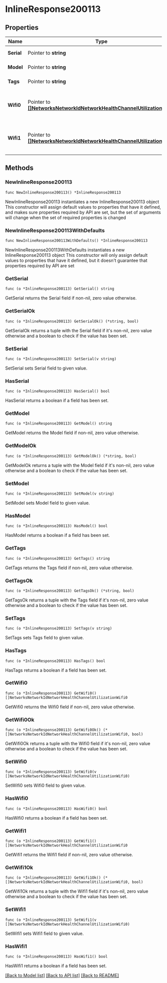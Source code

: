# InlineResponse200113

## Properties

Name | Type | Description | Notes
------------ | ------------- | ------------- | -------------
**Serial** | Pointer to **string** | Device serial | [optional] 
**Model** | Pointer to **string** | Device model. | [optional] 
**Tags** | Pointer to **string** | Device tags. | [optional] 
**Wifi0** | Pointer to [**[]NetworksNetworkIdNetworkHealthChannelUtilizationWifi0**](NetworksNetworkIdNetworkHealthChannelUtilizationWifi0.md) | Channel utilization for first wifi radio of device. | [optional] 
**Wifi1** | Pointer to [**[]NetworksNetworkIdNetworkHealthChannelUtilizationWifi0**](NetworksNetworkIdNetworkHealthChannelUtilizationWifi0.md) | Channel utilization for second wifi radio of device. | [optional] 

## Methods

### NewInlineResponse200113

`func NewInlineResponse200113() *InlineResponse200113`

NewInlineResponse200113 instantiates a new InlineResponse200113 object
This constructor will assign default values to properties that have it defined,
and makes sure properties required by API are set, but the set of arguments
will change when the set of required properties is changed

### NewInlineResponse200113WithDefaults

`func NewInlineResponse200113WithDefaults() *InlineResponse200113`

NewInlineResponse200113WithDefaults instantiates a new InlineResponse200113 object
This constructor will only assign default values to properties that have it defined,
but it doesn't guarantee that properties required by API are set

### GetSerial

`func (o *InlineResponse200113) GetSerial() string`

GetSerial returns the Serial field if non-nil, zero value otherwise.

### GetSerialOk

`func (o *InlineResponse200113) GetSerialOk() (*string, bool)`

GetSerialOk returns a tuple with the Serial field if it's non-nil, zero value otherwise
and a boolean to check if the value has been set.

### SetSerial

`func (o *InlineResponse200113) SetSerial(v string)`

SetSerial sets Serial field to given value.

### HasSerial

`func (o *InlineResponse200113) HasSerial() bool`

HasSerial returns a boolean if a field has been set.

### GetModel

`func (o *InlineResponse200113) GetModel() string`

GetModel returns the Model field if non-nil, zero value otherwise.

### GetModelOk

`func (o *InlineResponse200113) GetModelOk() (*string, bool)`

GetModelOk returns a tuple with the Model field if it's non-nil, zero value otherwise
and a boolean to check if the value has been set.

### SetModel

`func (o *InlineResponse200113) SetModel(v string)`

SetModel sets Model field to given value.

### HasModel

`func (o *InlineResponse200113) HasModel() bool`

HasModel returns a boolean if a field has been set.

### GetTags

`func (o *InlineResponse200113) GetTags() string`

GetTags returns the Tags field if non-nil, zero value otherwise.

### GetTagsOk

`func (o *InlineResponse200113) GetTagsOk() (*string, bool)`

GetTagsOk returns a tuple with the Tags field if it's non-nil, zero value otherwise
and a boolean to check if the value has been set.

### SetTags

`func (o *InlineResponse200113) SetTags(v string)`

SetTags sets Tags field to given value.

### HasTags

`func (o *InlineResponse200113) HasTags() bool`

HasTags returns a boolean if a field has been set.

### GetWifi0

`func (o *InlineResponse200113) GetWifi0() []NetworksNetworkIdNetworkHealthChannelUtilizationWifi0`

GetWifi0 returns the Wifi0 field if non-nil, zero value otherwise.

### GetWifi0Ok

`func (o *InlineResponse200113) GetWifi0Ok() (*[]NetworksNetworkIdNetworkHealthChannelUtilizationWifi0, bool)`

GetWifi0Ok returns a tuple with the Wifi0 field if it's non-nil, zero value otherwise
and a boolean to check if the value has been set.

### SetWifi0

`func (o *InlineResponse200113) SetWifi0(v []NetworksNetworkIdNetworkHealthChannelUtilizationWifi0)`

SetWifi0 sets Wifi0 field to given value.

### HasWifi0

`func (o *InlineResponse200113) HasWifi0() bool`

HasWifi0 returns a boolean if a field has been set.

### GetWifi1

`func (o *InlineResponse200113) GetWifi1() []NetworksNetworkIdNetworkHealthChannelUtilizationWifi0`

GetWifi1 returns the Wifi1 field if non-nil, zero value otherwise.

### GetWifi1Ok

`func (o *InlineResponse200113) GetWifi1Ok() (*[]NetworksNetworkIdNetworkHealthChannelUtilizationWifi0, bool)`

GetWifi1Ok returns a tuple with the Wifi1 field if it's non-nil, zero value otherwise
and a boolean to check if the value has been set.

### SetWifi1

`func (o *InlineResponse200113) SetWifi1(v []NetworksNetworkIdNetworkHealthChannelUtilizationWifi0)`

SetWifi1 sets Wifi1 field to given value.

### HasWifi1

`func (o *InlineResponse200113) HasWifi1() bool`

HasWifi1 returns a boolean if a field has been set.


[[Back to Model list]](../README.md#documentation-for-models) [[Back to API list]](../README.md#documentation-for-api-endpoints) [[Back to README]](../README.md)


